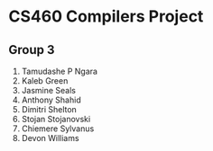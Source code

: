 # CS460 Compilers Project
## Group 3
1. Tamudashe P Ngara	
2. Kaleb Green	
3. Jasmine Seals			
4. Anthony Shahid		
5. Dimitri Shelton		
6. Stojan Stojanovski		
7. Chiemere Sylvanus
8. Devon Williams
